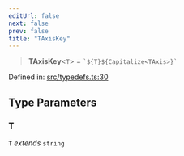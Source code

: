 ```yaml
---
editUrl: false
next: false
prev: false
title: "TAxisKey"
---
```


> **TAxisKey**\<`T`\> = `` `${T}${Capitalize<TAxis>}` ``

Defined in: [src/typedefs.ts:30](https://github.com/fabricjs/fabric.js/blob/977f797255d8c56b5b68360b0d45bed33697d2e8/src/typedefs.ts#L30)

## Type Parameters

### T

`T` *extends* `string`
